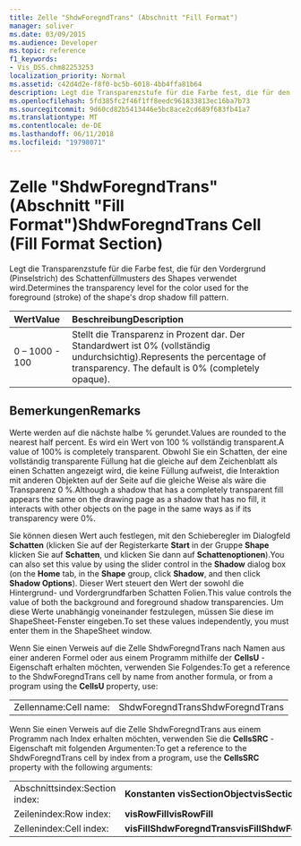 ```yaml
---
title: Zelle "ShdwForegndTrans" (Abschnitt "Fill Format")
manager: soliver
ms.date: 03/09/2015
ms.audience: Developer
ms.topic: reference
f1_keywords:
- Vis_DSS.chm82253253
localization_priority: Normal
ms.assetid: c42d4d2e-f8f0-bc5b-6018-4bb4ffa81b64
description: Legt die Transparenzstufe für die Farbe fest, die für den Vordergrund (Pinselstrich) des Schattenfüllmusters des Shapes verwendet wird.
ms.openlocfilehash: 5fd385fc2f46f1ff8eedc961833813ec16ba7b73
ms.sourcegitcommit: 9d60cd82b5413446e5bc8ace2cd689f683fb41a7
ms.translationtype: MT
ms.contentlocale: de-DE
ms.lasthandoff: 06/11/2018
ms.locfileid: "19798071"
---
```

# <a name="shdwforegndtrans-cell-fill-format-section"></a><span data-ttu-id="c0f40-103">Zelle "ShdwForegndTrans" (Abschnitt "Fill Format")</span><span class="sxs-lookup"><span data-stu-id="c0f40-103">ShdwForegndTrans Cell (Fill Format Section)</span></span>

<span data-ttu-id="c0f40-104">Legt die Transparenzstufe für die Farbe fest, die für den Vordergrund (Pinselstrich) des Schattenfüllmusters des Shapes verwendet wird.</span><span class="sxs-lookup"><span data-stu-id="c0f40-104">Determines the transparency level for the color used for the foreground (stroke) of the shape's drop shadow fill pattern.</span></span>
  
|<span data-ttu-id="c0f40-105">**Wert**</span><span class="sxs-lookup"><span data-stu-id="c0f40-105">**Value**</span></span>|<span data-ttu-id="c0f40-106">**Beschreibung**</span><span class="sxs-lookup"><span data-stu-id="c0f40-106">**Description**</span></span>|
|:-----|:-----|
|<span data-ttu-id="c0f40-107">0 – 100</span><span class="sxs-lookup"><span data-stu-id="c0f40-107">0 - 100</span></span>  <br/> |<span data-ttu-id="c0f40-p101">Stellt die Transparenz in Prozent dar. Der Standardwert ist 0% (vollständig undurchsichtig).</span><span class="sxs-lookup"><span data-stu-id="c0f40-p101">Represents the percentage of transparency. The default is 0% (completely opaque).</span></span>  <br/> |
   
## <a name="remarks"></a><span data-ttu-id="c0f40-110">Bemerkungen</span><span class="sxs-lookup"><span data-stu-id="c0f40-110">Remarks</span></span>

<span data-ttu-id="c0f40-111">Werte werden auf die nächste halbe % gerundet.</span><span class="sxs-lookup"><span data-stu-id="c0f40-111">Values are rounded to the nearest half percent.</span></span> <span data-ttu-id="c0f40-112">Es wird ein Wert von 100 % vollständig transparent.</span><span class="sxs-lookup"><span data-stu-id="c0f40-112">A value of 100% is completely transparent.</span></span> <span data-ttu-id="c0f40-113">Obwohl Sie ein Schatten, der eine vollständig transparente Füllung hat die gleiche auf dem Zeichenblatt als einen Schatten angezeigt wird, die keine Füllung aufweist, die Interaktion mit anderen Objekten auf der Seite auf die gleiche Weise als wäre die Transparenz 0 %.</span><span class="sxs-lookup"><span data-stu-id="c0f40-113">Although a shadow that has a completely transparent fill appears the same on the drawing page as a shadow that has no fill, it interacts with other objects on the page in the same ways as if its transparency were 0%.</span></span>
  
<span data-ttu-id="c0f40-114">Sie können diesen Wert auch festlegen, mit den Schieberegler im Dialogfeld **Schatten** (klicken Sie auf der Registerkarte **Start** in der Gruppe **Shape** klicken Sie auf **Schatten**, und klicken Sie dann auf **Schattenoptionen**).</span><span class="sxs-lookup"><span data-stu-id="c0f40-114">You can also set this value by using the slider control in the **Shadow** dialog box (on the **Home** tab, in the **Shape** group, click **Shadow**, and then click **Shadow Options**).</span></span> <span data-ttu-id="c0f40-115">Dieser Wert steuert den Wert der sowohl die Hintergrund- und Vordergrundfarben Schatten Folien.</span><span class="sxs-lookup"><span data-stu-id="c0f40-115">This value controls the value of both the background and foreground shadow transparencies.</span></span> <span data-ttu-id="c0f40-116">Um diese Werte unabhängig voneinander festzulegen, müssen Sie diese im ShapeSheet-Fenster eingeben.</span><span class="sxs-lookup"><span data-stu-id="c0f40-116">To set these values independently, you must enter them in the ShapeSheet window.</span></span>
  
<span data-ttu-id="c0f40-117">Wenn Sie einen Verweis auf die Zelle ShdwForegndTrans nach Namen aus einer anderen Formel oder aus einem Programm mithilfe der **CellsU** -Eigenschaft erhalten möchten, verwenden Sie Folgendes:</span><span class="sxs-lookup"><span data-stu-id="c0f40-117">To get a reference to the ShdwForegndTrans cell by name from another formula, or from a program using the **CellsU** property, use:</span></span> 
  
|||
|:-----|:-----|
|<span data-ttu-id="c0f40-118">Zellenname:</span><span class="sxs-lookup"><span data-stu-id="c0f40-118">Cell name:</span></span>  <br/> |<span data-ttu-id="c0f40-119">ShdwForegndTrans</span><span class="sxs-lookup"><span data-stu-id="c0f40-119">ShdwForegndTrans</span></span>  <br/> |
   
<span data-ttu-id="c0f40-120">Wenn Sie einen Verweis auf die Zelle ShdwForegndTrans aus einem Programm nach Index erhalten möchten, verwenden Sie die **CellsSRC** -Eigenschaft mit folgenden Argumenten:</span><span class="sxs-lookup"><span data-stu-id="c0f40-120">To get a reference to the ShdwForegndTrans cell by index from a program, use the **CellsSRC** property with the following arguments:</span></span> 
  
|||
|:-----|:-----|
|<span data-ttu-id="c0f40-121">Abschnittsindex:</span><span class="sxs-lookup"><span data-stu-id="c0f40-121">Section index:</span></span>  <br/> |<span data-ttu-id="c0f40-122">**Konstanten visSectionObject**</span><span class="sxs-lookup"><span data-stu-id="c0f40-122">**visSectionObject**</span></span> <br/> |
|<span data-ttu-id="c0f40-123">Zeilenindex:</span><span class="sxs-lookup"><span data-stu-id="c0f40-123">Row index:</span></span>  <br/> |<span data-ttu-id="c0f40-124">**visRowFill**</span><span class="sxs-lookup"><span data-stu-id="c0f40-124">**visRowFill**</span></span> <br/> |
|<span data-ttu-id="c0f40-125">Zellenindex:</span><span class="sxs-lookup"><span data-stu-id="c0f40-125">Cell index:</span></span>  <br/> |<span data-ttu-id="c0f40-126">**visFillShdwForegndTrans**</span><span class="sxs-lookup"><span data-stu-id="c0f40-126">**visFillShdwForegndTrans**</span></span> <br/> |
   

